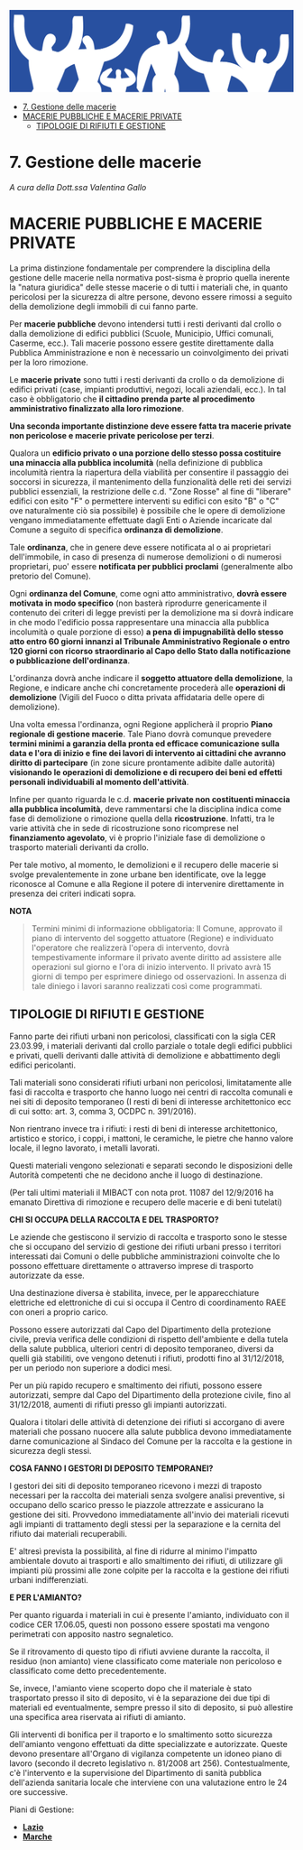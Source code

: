 ![immagine_07_0](./resources/07_0.png)

<!-- TOC -->

- [7. Gestione delle macerie](#7-gestione-delle-macerie)
- [MACERIE PUBBLICHE E MACERIE PRIVATE](#macerie-pubbliche-e-macerie-private)
    - [TIPOLOGIE DI RIFIUTI E GESTIONE](#tipologie-di-rifiuti-e-gestione)

<!-- /TOC -->

# 7. Gestione delle macerie

*A cura della Dott.ssa Valentina Gallo*

# MACERIE PUBBLICHE E MACERIE PRIVATE

La prima distinzione fondamentale per comprendere la disciplina della gestione delle macerie nella normativa post-sisma è proprio quella inerente la "natura giuridica" delle stesse macerie o di tutti i materiali che, in quanto pericolosi per la sicurezza di altre persone, devono essere rimossi a seguito della demolizione degli immobili di cui fanno parte.

Per **macerie pubbliche** devono intendersi tutti i resti derivanti dal crollo o dalla demolizione di edifici pubblici (Scuole, Municipio, Uffici comunali, Caserme, ecc.). Tali macerie possono essere gestite direttamente dalla Pubblica Amministrazione e non è necessario un coinvolgimento dei privati per la loro rimozione.

Le **macerie private** sono tutti i resti derivanti da crollo o da demolizione di edifici privati (case, impianti produttivi, negozi, locali aziendali, ecc.). In tal caso è obbligatorio che **il cittadino prenda parte al procedimento amministrativo finalizzato alla loro rimozione**.

**Una seconda importante distinzione deve essere fatta tra macerie private non pericolose e macerie private pericolose per terzi**.

Qualora un **edificio privato o una porzione dello stesso possa costituire una minaccia alla pubblica incolumità** (nella definizione di pubblica incolumità rientra la riapertura della viabilità per consentire il passaggio dei soccorsi in sicurezza, il mantenimento della funzionalità delle reti dei servizi pubblici essenziali, la restrizione delle c.d. "Zone Rosse" al fine di "liberare" edifici con esito "F" o permettere interventi su edifici con esito "B" o "C" ove naturalmente ciò sia possibile) è possibile che le opere di demolizione vengano immediatamente effettuate dagli Enti o Aziende incaricate dal Comune a seguito di specifica **ordinanza di demolizione**.

Tale **ordinanza**, che in genere deve essere notificata al o ai proprietari dell'immobile, in caso di presenza di numerose demolizioni o di numerosi proprietari, puo' essere **notificata per pubblici proclami** (generalmente albo pretorio del Comune).

Ogni **ordinanza del Comune**, come ogni atto amministrativo, **dovrà essere motivata in modo specifico** (non basterà riprodurre genericamente il contenuto dei criteri di legge previsti per la demolizione ma si dovrà indicare in che modo l'edificio possa rappresentare una minaccia alla pubblica incolumità o quale porzione di esso) **a pena di impugnabilità dello stesso atto entro 60 giorni innanzi al Tribunale Amministrativo Regionale o entro 120 giorni con ricorso straordinario al Capo dello Stato dalla notificazione o pubblicazione dell'ordinanza**.

L'ordinanza dovrà anche indicare il **soggetto attuatore della demolizione**, la Regione, e indicare anche chi concretamente procederà alle **operazioni di demolizione** (Vigili del Fuoco o ditta privata affidataria delle opere di demolizione).

Una volta emessa l'ordinanza, ogni Regione applicherà il proprio **Piano regionale di gestione macerie**. Tale Piano dovrà comunque prevedere **termini minimi a garanzia della pronta ed efficace comunicazione sulla data e l'ora di inizio e fine dei lavori di intervento ai cittadini che avranno diritto di partecipare** (in zone sicure prontamente adibite dalle autorità) **visionando le operazioni di demolizione e di recupero dei beni ed effetti personali individuabili al momento dell'attività**.

Infine per quanto riguarda le c.d. **macerie private non costituenti minaccia alla pubblica incolumità**, deve rammentarsi che la disciplina indica come fase di demolizione o rimozione quella della **ricostruzione**. Infatti, tra le varie attività che in sede di ricostruzione sono ricomprese nel **finanziamento agevolato**, vi è proprio l'iniziale fase di demolizione o trasporto materiali derivanti da crollo.

Per tale motivo, al momento, le demolizioni e il recupero delle macerie si svolge prevalentemente in zone urbane ben identificate, ove la legge riconosce al Comune e alla Regione il potere di intervenire direttamente in presenza dei criteri indicati sopra.

**NOTA**
>Termini minimi di informazione obbligatoria: Il Comune, approvato il piano di intervento del soggetto attuatore (Regione) e individuato l'operatore che realizzerà l'opera di intervento, dovrà tempestivamente informare il privato avente diritto ad assistere alle operazioni sul giorno e l'ora di inizio intervento. Il privato avrà 15 giorni di tempo per esprimere diniego od osservazioni. In assenza di tale diniego i lavori saranno realizzati così come programmati.

## TIPOLOGIE DI RIFIUTI E GESTIONE

Fanno parte dei rifiuti urbani non pericolosi, classificati con la sigla  CER 23.03.99, i materiali derivanti dal crollo parziale o totale degli edifici pubblici e privati, quelli derivanti dalle attività di demolizione e abbattimento degli edifici pericolanti.

Tali materiali sono considerati rifiuti urbani non pericolosi, limitatamente alle fasi di raccolta e trasporto che hanno luogo nei centri di raccolta comunali e nei siti di deposito temporaneo (I resti di beni di interesse architettonico ecc di cui sotto: art. 3, comma 3, OCDPC n. 391/2016).

Non rientrano invece tra i rifiuti: i resti di beni di interesse architettonico, artistico e storico, i coppi, i mattoni, le ceramiche, le pietre che hanno valore locale, il legno lavorato, i metalli lavorati.

Questi materiali vengono selezionati e separati secondo le disposizioni delle Autorità competenti che ne decidono anche il luogo di destinazione.

(Per tali ultimi materiali il MIBACT con nota prot. 11087 del 12/9/2016 ha emanato Direttiva di rimozione e recupero delle macerie e di beni tutelati)

**CHI SI OCCUPA DELLA RACCOLTA E DEL TRASPORTO?**

Le aziende che gestiscono il servizio di raccolta e trasporto sono le stesse che si occupano del servizio di gestione dei rifiuti urbani presso i territori interessati dai Comuni o delle pubbliche amministrazioni coinvolte che lo possono effettuare direttamente o attraverso imprese di trasporto autorizzate da esse.

Una destinazione diversa è stabilita, invece, per le apparecchiature elettriche ed elettroniche di cui si occupa il Centro di coordinamento RAEE con oneri a proprio carico.

Possono essere autorizzati dal Capo del Dipartimento della protezione civile, previa verifica delle condizioni di rispetto dell'ambiente e della tutela della salute pubblica, ulteriori centri di deposito temporaneo, diversi da quelli già stabiliti, ove vengono detenuti i rifiuti, prodotti fino al 31/12/2018, per un periodo non superiore a dodici mesi.

Per un più rapido recupero e smaltimento dei rifiuti, possono essere autorizzati, sempre dal Capo del Dipartimento della protezione civile, fino al 31/12/2018, aumenti di rifiuti presso gli impianti autorizzati.

Qualora i titolari delle attività di detenzione dei rifiuti si accorgano di avere materiali che possano nuocere alla salute pubblica devono immediatamente darne comunicazione al Sindaco del Comune per la raccolta e la gestione in sicurezza degli stessi.

**COSA FANNO I GESTORI DI DEPOSITO TEMPORANEI?**

I gestori dei siti di deposito temporaneo ricevono i mezzi di traposto necessari per la raccolta dei materiali senza svolgere analisi preventive, si occupano dello scarico presso le piazzole attrezzate e assicurano la gestione dei siti. Provvedono immediatamente all'invio dei materiali ricevuti agli impianti di trattamento degli stessi per la separazione e la cernita del rifiuto dai materiali recuperabili.

E' altresì prevista la possibilità, al fine di ridurre al minimo l'impatto ambientale dovuto ai trasporti e allo smaltimento dei rifiuti, di utilizzare gli impianti più prossimi alle zone colpite per la raccolta e la gestione dei rifiuti urbani indifferenziati.

**E PER L'AMIANTO?**

Per quanto riguarda i materiali in cui è presente l'amianto, individuato con il codice CER 17.06.05, questi non possono essere spostati ma vengono perimetrati con apposito nastro segnaletico.

Se il ritrovamento di questo tipo di rifiuti avviene durante la raccolta, il residuo (non amianto) viene classificato come materiale non pericoloso e classificato come detto precedentemente.

Se, invece, l'amianto viene scoperto dopo che il materiale è stato trasportato presso il sito di deposito, vi è la separazione dei due tipi di materiali ed eventualmente, sempre presso il sito di deposito, si può allestire una specifica area riservata ai rifiuti di amianto.

Gli interventi di bonifica per il traporto e lo smaltimento sotto sicurezza dell'amianto vengono effettuati da ditte specializzate e autorizzate. Queste devono presentare all'Organo di vigilanza competente un idoneo piano di lavoro (secondo il decreto legislativo n. 81/2008 art 256).
Contestualmente, c'è l'intervento e la supervisione del Dipartimento di sanità pubblica dell'azienda sanitaria locale che interviene con una valutazione entro le 24 ore successive.

Piani di Gestione:
* [**Lazio**](http://www.regione.lazio.it/binary/rl_main/tbl_documenti/DV_00005_08_06_2017_approvazione_piano_gestione_macerie.pdf)
* [**Marche**](http://www.spazioambiente.org/wp-content/uploads/2017/10/Piano-Macerie.pdf)